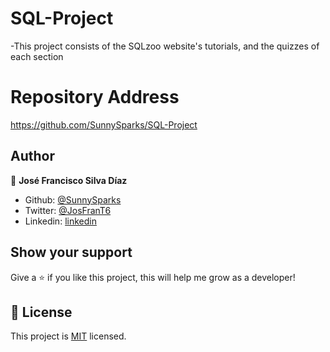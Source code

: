 # SQL-Project

-This project consists of the SQLzoo website's tutorials, and the quizzes of each section


# Repository Address

https://github.com/SunnySparks/SQL-Project


## Author

👤 **José Francisco Silva Díaz**

- Github: [@SunnySparks](https://github.com/sunnySparks)
- Twitter: [@JosFranT6](https://twitter.com/josfrant6)
- Linkedin: [linkedin](https://www.linkedin.com/in/josé-francisco-silva-díaz-a2a9421a6)


## Show your support

Give a ⭐️ if you like this project, this will help me grow as a developer!


## 📝 License

This project is [MIT](lic.url) licensed.